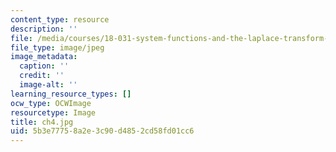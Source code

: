 ```yaml
---
content_type: resource
description: ''
file: /media/courses/18-031-system-functions-and-the-laplace-transform-spring-2019/5b3e77758a2e3c90d4852cd58fd01cc6_ch4.jpg
file_type: image/jpeg
image_metadata:
  caption: ''
  credit: ''
  image-alt: ''
learning_resource_types: []
ocw_type: OCWImage
resourcetype: Image
title: ch4.jpg
uid: 5b3e7775-8a2e-3c90-d485-2cd58fd01cc6
---
```

